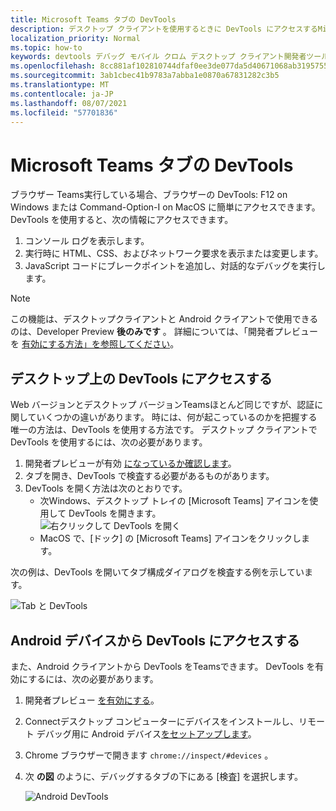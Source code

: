 ```yaml
---
title: Microsoft Teams タブの DevTools
description: デスクトップ クライアントを使用するときに DevTools にアクセスするMicrosoft Teams説明します。
localization_priority: Normal
ms.topic: how-to
keywords: devtools デバッグ モバイル クロム デスクトップ クライアント開発者ツール
ms.openlocfilehash: 8cc881af102810744dfaf0ee3de077da5d40671068ab319575518f8978e5f791
ms.sourcegitcommit: 3ab1cbec41b9783a7abba1e0870a67831282c3b5
ms.translationtype: MT
ms.contentlocale: ja-JP
ms.lasthandoff: 08/07/2021
ms.locfileid: "57701836"
---
```

# <a name="devtools-for-microsoft-teams-tabs"></a>Microsoft Teams タブの DevTools

ブラウザー Teams実行している場合、ブラウザーの DevTools: F12 on Windows または Command-Option-I on MacOS に簡単にアクセスできます。 DevTools を使用すると、次の情報にアクセスできます。

1. コンソール ログを表示します。
1. 実行時に HTML、CSS、およびネットワーク要求を表示または変更します。
1. JavaScript コードにブレークポイントを追加し、対話的なデバッグを実行します。

> [!NOTE]
> この機能は、デスクトップクライアントと Android クライアントで使用できるのは、Developer Preview **後のみです** 。 詳細については、「開発者プレビューを [有効にする方法」を参照してください](~/resources/dev-preview/developer-preview-intro.md)。

## <a name="access-devtools-on-the-desktop"></a>デスクトップ上の DevTools にアクセスする

Web バージョンとデスクトップ バージョンTeamsほとんど同じですが、認証に関していくつかの違いがあります。 時には、何が起こっているのかを把握する唯一の方法は、DevTools を使用する方法です。 デスクトップ クライアントで DevTools を使用するには、次の必要があります。

1. 開発者プレビューが有効 [になっているか確認します](~/resources/dev-preview/developer-preview-intro.md)。
1. タブを開き、DevTools で検査する必要があるものがあります。
1. DevTools を開く方法は次のとおりです。
    * 次Windows、デスクトップ トレイの [Microsoft Teams] アイコンを使用して DevTools を開きます。<br>
  ![右クリックして DevTools を開く](~/assets/images/dev-preview/devtools-right-click.png)
    * MacOS で、[ドック] の [Microsoft Teams] アイコンをクリックします。

次の例は、DevTools を開いてタブ構成ダイアログを検査する例を示しています。

   ![Tab と DevTools](~/assets/images/dev-preview/tab-and-devtools.png)

## <a name="access-devtools-from-an-android-device"></a>Android デバイスから DevTools にアクセスする

また、Android クライアントから DevTools をTeamsできます。 DevTools を有効にするには、次の必要があります。

1. 開発者プレビュー [を有効にする](~/resources/dev-preview/developer-preview-intro.md)。
1. Connectデスクトップ コンピューターにデバイスをインストールし、リモート デバッグ用に Android デバイス[をセットアップします](https://developers.google.com/web/tools/chrome-devtools/remote-debugging/)。
1. Chrome ブラウザーで開きます `chrome://inspect/#devices` 。
1. 次 **の図** のように、デバッグするタブの下にある [検査] を選択します。

   ![Android DevTools](~/assets/images/android-devtools.png)
